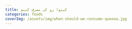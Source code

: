 ```yaml
---
title: کینوا رو کی مصرف کنیم
categories: foods
coverImg: /assets/img/when-should-we-consume-quenoa.jpg
---
```

